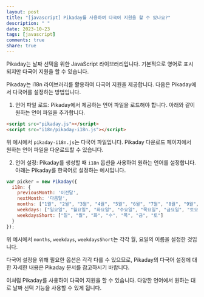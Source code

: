 ```yaml
---
layout: post
title: "[javascript] Pikaday를 사용하여 다국어 지원을 할 수 있나요?"
description: " "
date: 2023-10-23
tags: [javascript]
comments: true
share: true
---
```


Pikaday는 날짜 선택을 위한 JavaScript 라이브러리입니다. 기본적으로 영어로 표시되지만 다국어 지원을 할 수 있습니다. 

Pikaday는 i18n 라이브러리를 활용하여 다국어 지원을 제공합니다. 다음은 Pikaday에서 다국어를 설정하는 방법입니다.

1. 언어 파일 로드: Pikaday에서 제공하는 언어 파일을 로드해야 합니다. 아래와 같이 원하는 언어 파일을 추가합니다.

```html
<script src="pikaday.js"></script>
<script src="i18n/pikaday-i18n.js"></script>
```
위 예시에서 `pikaday-i18n.js`는 다국어 파일입니다. Pikaday 다운로드 페이지에서 원하는 언어 파일을 다운로드할 수 있습니다.

2. 언어 설정: Pikaday를 생성할 때 `i18n` 옵션을 사용하여 원하는 언어를 설정합니다. 아래는 Pikaday를 한국어로 설정하는 예시입니다.

```javascript
var picker = new Pikaday({
  i18n: {
    previousMonth: '이전달',
    nextMonth: '다음달',
    months: ["1월", "2월", "3월", "4월", "5월", "6월", "7월", "8월", "9월", "10월", "11월", "12월"],
    weekdays: ["일요일", "월요일", "화요일", "수요일", "목요일", "금요일", "토요일"],
    weekdaysShort: ["일", "월", "화", "수", "목", "금", "토"]
  }
});
```

위 예시에서 `months`, `weekdays`, `weekdaysShort`는 각각 월, 요일의 이름을 설정한 것입니다.

다국어 설정을 위해 필요한 옵션은 각각 다를 수 있으므로, Pikaday의 다국어 설정에 대한 자세한 내용은 Pikaday 문서를 참고하시기 바랍니다.

이처럼 Pikaday를 사용하여 다국어 지원을 할 수 있습니다. 다양한 언어에서 원하는 대로 날짜 선택 기능을 사용할 수 있게 됩니다.